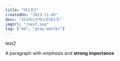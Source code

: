 ```yaml
---
title: "테스트2"
createdOn: "2023-11-05"
desc: "221테스트테스트테스트"
imgUrl: "/next.svg"
tag: ["md", "gray-matter"]
---
```


test2

A paragraph with _emphasis_ and **strong importance**.

